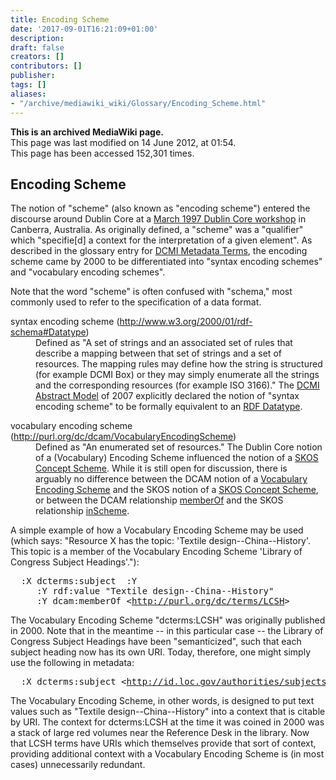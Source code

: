 ```yaml
---
title: Encoding Scheme
date: '2017-09-01T16:21:09+01:00'
description: 
draft: false
creators: []
contributors: []
publisher: 
tags: []
aliases:
- "/archive/mediawiki_wiki/Glossary/Encoding_Scheme.html"
---
```


 **This is an archived MediaWiki page.**  
This page was last modified on 14 June 2012, at 01:54.  
This page has been accessed 152,301 times.

## Encoding Scheme 

The notion of "scheme" (also known as "encoding scheme") entered the discourse around Dublin Core at a [March 1997 Dublin Core workshop](http://www.dlib.org/dlib/june97/metadata/06weibel.html) in Canberra, Australia. As originally defined, a "scheme" was a "qualifier" which "specifie[d] a context for the interpretation of a given element". As described in the glossary entry for [DCMI Metadata Terms](/archive/mediawiki_wiki/Glossary/DCMI_Metadata_Terms "Glossary/DCMI Metadata Terms"), the encoding scheme came by 2000 to be differentiated into "syntax encoding schemes" and "vocabulary encoding schemes".

Note that the word "scheme" is often confused with "schema," most commonly used to refer to the specification of a data format.

<dl>
<dt>syntax encoding scheme (<a href="http://www.w3.org/2000/01/rdf-schema#Datatype" class="external free" rel="nofollow">http://www.w3.org/2000/01/rdf-schema#Datatype</a>)
</dt>
<dd>Defined as "A set of strings and an associated set of rules that describe a mapping between that set of strings and a set of resources. The mapping rules may define how the string is structured (for example DCMI Box) or they may simply enumerate all the strings and the corresponding resources (for example ISO 3166)." The <a href="http://dublincore.org/documents/abstract-model/" class="external text" rel="nofollow">DCMI Abstract Model</a> of 2007 explicitly declared the notion of "syntax encoding scheme" to be formally equivalent to an <a href="http://www.w3.org/2000/01/rdf-schema#Datatype" class="external text" rel="nofollow">RDF Datatype</a>.
</dd>
</dl>
<dl>
<dt>vocabulary encoding scheme (<a href="http://purl.org/dc/dcam/VocabularyEncodingScheme" class="external free" rel="nofollow">http://purl.org/dc/dcam/VocabularyEncodingScheme</a>)
</dt>
<dd>Defined as "An enumerated set of resources." The Dublin Core notion of a (Vocabulary) Encoding Scheme influenced the notion of a <a href="http://www.w3.org/TR/2009/NOTE-skos-primer-20090818/#secscheme" class="external text" rel="nofollow">SKOS Concept Scheme</a>. While it is still open for discussion, there is arguably no difference between the DCAM notion of a <a href="http://purl.org/dc/dcam/VocabularyEncodingScheme" class="external text" rel="nofollow">Vocabulary Encoding Scheme</a> and the SKOS notion of a <a href="http://www.w3.org/TR/skos-reference/#vocab" class="external text" rel="nofollow">SKOS Concept Scheme</a>, or between the DCAM relationship <a href="http://purl.org/dc/dcam/memberOf" class="external text" rel="nofollow">memberOf</a> and the SKOS relationship <a href="http://www.w3.org/TR/skos-reference/#vocab" class="external text" rel="nofollow">inScheme</a>.
</dd>
</dl>


A simple example of how a Vocabulary Encoding Scheme may be used (which says: "Resource X has the topic: 'Textile design--China--History'. This topic is a member of the Vocabulary Encoding Scheme 'Library of Congress Subject Headings'."):

<pre>  :X dcterms:subject  :Y
     :Y rdf:value "Textile design--China--History"
     :Y dcam:memberOf &lt;<a href="http://purl.org/dc/terms/LCSH" class="external free" rel="nofollow">http://purl.org/dc/terms/LCSH</a>&gt; 
</pre>

The Vocabulary Encoding Scheme "dcterms:LCSH" was originally published in 2000. Note that in the meantime -- in this particular case -- the Library of Congress Subject Headings have been "semanticized", such that each subject heading now has its own URI. Today, therefore, one might simply use the following in metadata:

<pre>  :X dcterms:subject &lt;<a href="http://id.loc.gov/authorities/subjects/sh85134312" class="external free" rel="nofollow">http://id.loc.gov/authorities/subjects/sh85134312</a>&gt;
</pre>

The Vocabulary Encoding Scheme, in other words, is designed to put text values such as "Textile design--China--History" into a context that is citable by URI. The context for dcterms:LCSH at the time it was coined in 2000 was a stack of large red volumes near the Reference Desk in the library. Now that LCSH terms have URIs which themselves provide that sort of context, providing additional context with a Vocabulary Encoding Scheme is (in most cases) unnecessarily redundant.

